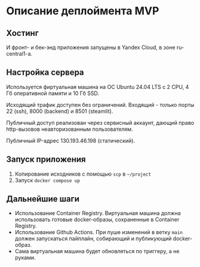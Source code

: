 # Описание деплоймента MVP

## Хостинг

  И фронт- и бек-энд приложения запущены в Yandex Cloud, в зоне ru-central1-a.

## Настройка сервера

  Используется фиртуальная машина на ОС Ubuntu 24.04 LTS с 2 CPU, 4 Гб оперативной памяти и 10 Гб SSD.
  
  Исходящий трафик доступен без ограничений. Входящий - только порты 22 (ssh), 8000 (backend) и 8501 (steamlit).
  
  Публичный доступ реализован через сервисный аккаунт, дающий право http-вызовов неавторизованным пользователям.
  
  Публичный IP-адрес 130.193.46.198 (статический).

## Запуск приложения

  1. Копирование исходников c помощью `scp` в `~/project`
  2. Запуск `docker compose up`

## Дальнейшие шаги

  - Использование Container Registry. Виртуальная машина должна использовать готовые docker-образы, сохраненные в Container Registry.
  - Использование Github Actions. При пуше изменений в ветку `main` должен запускаться пайплайн, собирающий и публикующий docker-образ.
  - Сама виртуальная машина будет обновляться по триггеру, а не руками.

